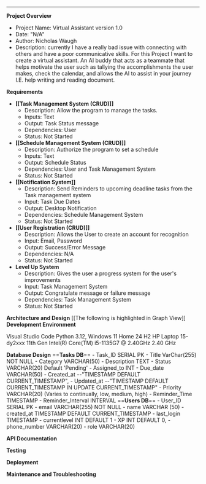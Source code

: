 ****
**Project Overview**
- Project Name: Virtual Assistant version 1.0
- Date: "N/A"
- Author: Nicholas Waugh
- Description: currently I have a really bad issue with connecting with others and have a poor communicative skills. For this Project I want to create a virtual assistant. An AI buddy that acts as a teammate that helps motivate the user such as tallying the accomplishments the user makes, check the calendar, and allows the AI to assist in your journey I.E. help writing and reading document.

**Requirements**
- **[[Task Management System (CRUD)]]**
	- Description: Allow the program to manage the tasks.
	- Inputs: Text
	- Output: Task Status message
	- Dependencies: User
	- Status: Not Started
- **[[Schedule Management System (CRUD)]]**
	- Description: Authorize the program to set a schedule
	- Inputs: Text
	- Output: Schedule Status
	- Dependencies: User and Task Management System
	- Status: Not Started
- **[[Notification System]]**
	- Description: Send Reminders to upcoming deadline tasks from the Task management system
	- Input: Task Due Dates
	- Output: Desktop Notification
	- Dependencies: Schedule Management System
	- Status: Not Started
- **[[User Registration (CRUD)]]**
	- Description: Allows the User to create an account for recognition
	- Input: Email, Password
	- Output: Success/Error Message
	- Dependencies: N/A
	- Status: Not Started
- **Level Up System**
	- Description: Gives the user a progress system for the user's improvements
	- Input: Task Management System
	- Output: Congratulate message or failure message
	- Dependencies: Task Management System
	- Status: Not Started
	
**Architecture and Design**
	[[The following is highlighted in Graph View]]
**Development Environment**

Visual Studio Code Python 3.12, Windows 11 Home 24 H2 HP Laptop 15-dy2xxx 11th Gen Intel(R) Core(TM) i5-1135G7 @ 2.40GHz  2.40 GHz

**Database Design**
	==**Tasks DB**==
		- Task_ID SERIAL PK
		- Title VarChar(255) NOT NULL
		- Category VARCHAR(50)
		- Description TEXT
		- Status VARCHAR(20) Default 'Pending'
		- Assigned_to INT
		- Due_date VARCHAR(50)
		- Created_at --"TIMESTAMP DEFAULT CURRENT_TIMESTAMP",
		- Updated_at --"TIMESTAMP DEFAULT CURRENT_TIMESTAMP IN UPDATE CURRENT_TIMESTAMP"
		- Priority VARCHAR(20) (Varies to continually, low, medium, high)
		- Reminder_Time TIMESTAMP
		- Reminder_Interval INTERVAL
	==**Users DB**==
		- User_ID SERIAL PK
		- email VARCHAR(255) NOT NULL
		- name VARCHAR (50)
		- created_at TIMESTAMP DEFAULT CURRENT_TIMESTAMP
		- last_login TIMESTAMP
		- currentlevel INT DEFAULT 1
		- XP INT DEFAULT 0,
		- phone_number VARCHAR(20)
		- role VARCHAR(20)

**API Documentation**

**Testing**

**Deployment**

**Maintenance and Troubleshooting**